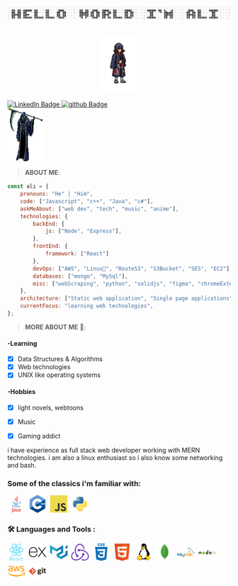 <div id="header" align="center">
  <img src="https://github.com/AbyerAli/myContent/blob/main/helloWorldAli.png" alt="Names ALI"/>
  <img src="https://komarev.com/ghpvc/?username=AbyerAli&style=flat-square&color=blue" alt=""/>
</div>
<p align="center">
    <img alt="Light" src="https://github.com/AbyerAli/myContent/blob/main/5Mys.gif" width="80px" height="130px">
    <div id="badges">
        <a href="https://www.linkedin.com/in/ali-abyer-nasir-05410a202/">
            <img src="https://img.shields.io/badge/LinkedIn-blue?style=for-the-badge&logo=linkedin&logoColor=white"
                alt="LinkedIn Badge" />
        </a>
        <a href="https://github.com/AbyerAli">
            <img src="https://img.shields.io/badge/Github-black?style=for-the-badge&logo=github&logoColor=white"
                alt="github Badge" />
        </a>
    </div>
    <img alt="Dark" src="https://github.com/AbyerAli/myContent/blob/main/LV42.gif" width="80px" height="120px">
</p>

> **ABOUT ME**:

```js
const ali = {
    pronouns: "He" | "Him",
    code: ["Javascript", "c++", "Java", "c#"],
    askMeAbout: ["web dev", "tech", "music", "anime"],
    technologies: {
        backEnd: {
            js: ["Node", "Express"],
        },
        frontEnd: {
            framework: ["React"]
        },
        devOps: ["AWS", "Linux🐧", "Route53", "S3Bucket", "SES", "EC2"],
        databases: ["mongo", "MySql"],
        misc: ["webScraping", "python", "solidjs", "figma", "chromeExtentions", "GNU linux"]
    },
    architecture: ["Static web application", "Single page applications"],
    currentFocus: "learning web technologies",
};
```
> **MORE ABOUT ME** 💬:

#### -Learning

- [x] Data Structures & Algorithms
- [x] Web technologies
- [x] UNIX like operating systems

#### -Hobbies

- [x] light novels, webtoons
- [x] Music
- [x] Gaming addict


i have experience as full stack web developer working with MERN technologies.
i am also a linux enthusiast so i also know some networking and bash.
### Some of the classics i'm familiar with:
<div align="left">
  <img src="https://github.com/devicons/devicon/blob/master/icons/java/java-original-wordmark.svg" title="Java" alt="Java" width="40" height="40"/>&nbsp;
  <img src="https://github.com/devicons/devicon/blob/master/icons/cplusplus/cplusplus-original.svg" title="c++" alt="c++" width="40" height="40"/>&nbsp;
  <img src="https://github.com/devicons/devicon/blob/master/icons/javascript/javascript-original.svg" title="JavaScript" alt="JavaScript" width="40" height="40"/>&nbsp;
  <img src="https://github.com/devicons/devicon/blob/master/icons/python/python-original.svg" title="python" alt="python" width="40" height="40"/>&nbsp;
</div> 

### :hammer_and_wrench: Languages and Tools :

<div align="left">
  <img src="https://github.com/devicons/devicon/blob/master/icons/react/react-original-wordmark.svg" title="React" alt="React" width="40" height="40"/>&nbsp;
  <img src="https://github.com/devicons/devicon/blob/master/icons/express/express-original.svg" title="expressjs" alt="expressjs" width="40" height="40"/>&nbsp;
  <img src="https://github.com/devicons/devicon/blob/master/icons/materialui/materialui-original.svg" title="Material UI" alt="Material UI" width="40" height="40"/>&nbsp;
  <img src="https://github.com/devicons/devicon/blob/master/icons/redux/redux-original.svg" title="Redux" alt="Redux " width="40" height="40"/>&nbsp;
  <img src="https://github.com/devicons/devicon/blob/master/icons/css3/css3-plain-wordmark.svg"  title="CSS3" alt="CSS" width="40" height="40"/>&nbsp;
  <img src="https://github.com/devicons/devicon/blob/master/icons/html5/html5-original.svg" title="HTML5" alt="HTML" width="40" height="40"/>&nbsp;
  <img src="https://github.com/devicons/devicon/blob/master/icons/linux/linux-original.svg" title="linux" alt="linux" width="40" height="40"/>&nbsp;
  <img src="https://github.com/devicons/devicon/blob/master/icons/mongodb/mongodb-original.svg" title="mongodb"  alt="mongodb" width="40" height="40"/>&nbsp;
  <img src="https://github.com/devicons/devicon/blob/master/icons/mysql/mysql-original-wordmark.svg" title="MySQL"  alt="MySQL" width="40" height="40"/>&nbsp;
  <img src="https://github.com/devicons/devicon/blob/master/icons/nodejs/nodejs-original-wordmark.svg" title="NodeJS" alt="NodeJS" width="40" height="40"/>&nbsp;
  <img src="https://github.com/devicons/devicon/blob/master/icons/amazonwebservices/amazonwebservices-plain-wordmark.svg" title="AWS" alt="AWS" width="40" height="40"/>&nbsp;
  <img src="https://github.com/devicons/devicon/blob/master/icons/git/git-original-wordmark.svg" title="Git" **alt="Git" width="40" height="40"/>
</div>



<!---
AbyerAli/AbyerAli is a ✨ special ✨ repository because its `README.md` (this file) appears on your GitHub profile.
You can click the Preview link to take a look at your changes.
--->

